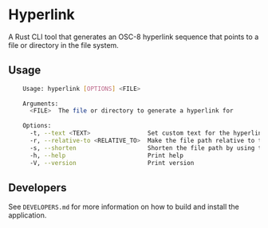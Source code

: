 # Hyperlink

A Rust CLI tool that generates an OSC-8 hyperlink sequence that points to a file or directory in the file system.


## Usage

```sh
    Usage: hyperlink [OPTIONS] <FILE>
    
    Arguments:
      <FILE>  The file or directory to generate a hyperlink for
    
    Options:
      -t, --text <TEXT>                Set custom text for the hyperlink
      -r, --relative-to <RELATIVE_TO>  Make the file path relative to the specified folder
      -s, --shorten                    Shorten the file path by using tilde instead of the home directory
      -h, --help                       Print help
      -V, --version                    Print version
```

## Developers

See `DEVELOPERS.md` for more information on how to build and install the application.
